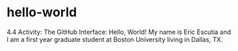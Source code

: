 # hello-world
4.4 Activity: The GitHub Interface: Hello, World!
My name is Eric Escutia and I am a first year graduate student at Boston University living in Dallas, TX.
